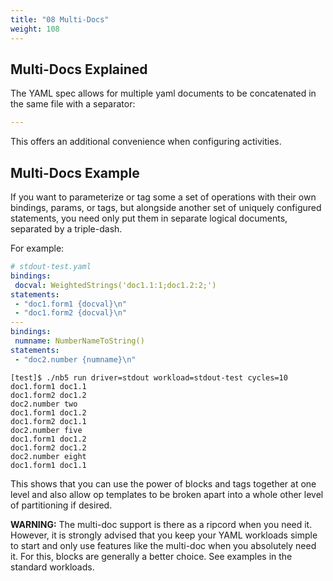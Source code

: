 ```yaml
---
title: "08 Multi-Docs"
weight: 108
---
```


## Multi-Docs Explained

The YAML spec allows for multiple yaml documents to be concatenated in the same file with a
separator:

```yaml
---
```

This offers an additional convenience when configuring activities.

## Multi-Docs Example

If you want to parameterize or tag some a set of operations with their own bindings, params, or
tags, but alongside another set of uniquely configured statements, you need only put them in
separate logical documents, separated by a triple-dash.

For example:

```yaml
# stdout-test.yaml
bindings:
 docval: WeightedStrings('doc1.1:1;doc1.2:2;')
statements:
 - "doc1.form1 {docval}\n"
 - "doc1.form2 {docval}\n"
---
bindings:
 numname: NumberNameToString()
statements:
 - "doc2.number {numname}\n"
```

```shell
[test]$ ./nb5 run driver=stdout workload=stdout-test cycles=10
doc1.form1 doc1.1
doc1.form2 doc1.2
doc2.number two
doc1.form1 doc1.2
doc1.form2 doc1.1
doc2.number five
doc1.form1 doc1.2
doc1.form2 doc1.2
doc2.number eight
doc1.form1 doc1.1
```

This shows that you can use the power of blocks and tags together at one level and also allow op
templates to be broken apart into a whole other level of partitioning if desired.

**WARNING:**
The multi-doc support is there as a ripcord when you need it. However, it is strongly advised that
you keep your YAML workloads simple to start and only use features like the multi-doc when you
absolutely need it. For this, blocks are generally a better choice. See examples in the standard
workloads.
